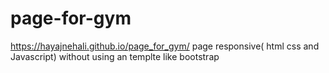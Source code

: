 # page-for-gym
 https://hayajnehali.github.io/page_for_gym/
page responsive( html css and Javascript) without using an templte like bootstrap 
